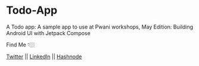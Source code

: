 # Todo-App
A Todo app: A sample app to use at Pwani workshops, May Edition: Building Android UI with Jetpack Compose


Find Me 👇🏼

[Twitter](https://twitter.com/B__Kinya) || [LinkedIn](https://www.linkedin.com/in/beatrice-kinya-93307514b/) || [Hashnode](https://kinya.hashnode.dev)
